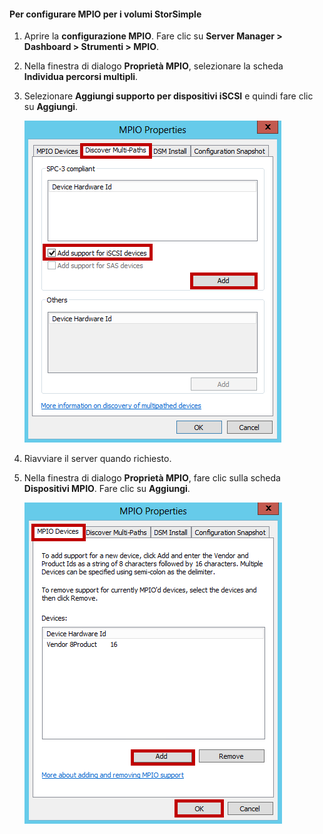 #### Per configurare MPIO per i volumi StorSimple

1. Aprire la **configurazione MPIO**. Fare clic su **Server Manager > Dashboard > Strumenti > MPIO**.

2. Nella finestra di dialogo **Proprietà MPIO**, selezionare la scheda **Individua percorsi multipli**.

3. Selezionare **Aggiungi supporto per dispositivi iSCSI** e quindi fare clic su **Aggiungi**.

	![Proprietà MPIO Individua percorsi multipli](./media/storsimple-configure-mpio-volumes/IC741003.png)

4. Riavviare il server quando richiesto.
5. Nella finestra di dialogo **Proprietà MPIO**, fare clic sulla scheda **Dispositivi MPIO**. Fare clic su **Aggiungi**.

	![Proprietà MPIO Dispositivi MPIO](./media/storsimple-configure-mpio-volumes/IC741004.png)

<!---HONumber=AcomDC_0323_2016-->